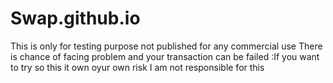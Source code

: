 # Swap.github.io 
This is only for testing purpose not published for any commercial use
There is  chance of facing  problem and your transaction can be failed 
:If you want to try so this it own oyur own risk I am not responsible
for this

 
